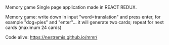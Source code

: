Memory game
Single page application made in REACT REDUX.

Memory game: write down in input "word=translation" and press enter, for example "dog=pies" and "enter"... it will generate two cards; repeat for next cards (maximum 24 cards)

Code alive: https://nestremis.github.io/mmr/
